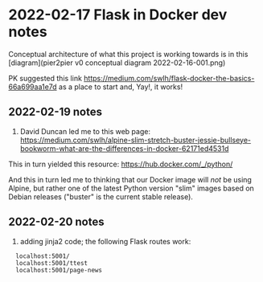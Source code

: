 # 2022-02-17 Flask in Docker dev notes

Conceptual architecture of what this project is working towards is in this [diagram](pier2pier v0 conceptual diagram 2022-02-16-001.png)

PK suggested this link <https://medium.com/swlh/flask-docker-the-basics-66a699aa1e7d> as a place to start
and, Yay!, it works!

## 2022-02-19 notes

1. David Duncan led me to this web page:
  <https://medium.com/swlh/alpine-slim-stretch-buster-jessie-bullseye-bookworm-what-are-the-differences-in-docker-62171ed4531d>
  
  This in turn yielded this resource:
  <https://hub.docker.com/_/python/>
  
  And this in turn led me to thinking that our Docker image will *not*
  be using Alpine, but rather one of the latest Python version "slim"
  images based on Debian releases ("buster" is the current stable
  release).
  
## 2022-02-20 notes

1. adding jinja2 code; the following Flask routes work:
```
  localhost:5001/
  localhost:5001/ttest
  localhost:5001/page-news
```

